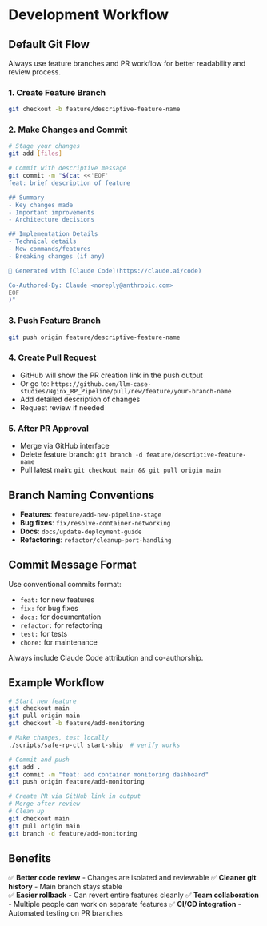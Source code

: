 # Development Workflow

## Default Git Flow

Always use feature branches and PR workflow for better readability and review process.

### 1. Create Feature Branch
```bash
git checkout -b feature/descriptive-feature-name
```

### 2. Make Changes and Commit
```bash
# Stage your changes
git add [files]

# Commit with descriptive message
git commit -m "$(cat <<'EOF'
feat: brief description of feature

## Summary
- Key changes made
- Important improvements
- Architecture decisions

## Implementation Details
- Technical details
- New commands/features
- Breaking changes (if any)

🤖 Generated with [Claude Code](https://claude.ai/code)

Co-Authored-By: Claude <noreply@anthropic.com>
EOF
)"
```

### 3. Push Feature Branch
```bash
git push origin feature/descriptive-feature-name
```

### 4. Create Pull Request
- GitHub will show the PR creation link in the push output
- Or go to: `https://github.com/llm-case-studies/Nginx_RP_Pipeline/pull/new/feature/your-branch-name`
- Add detailed description of changes
- Request review if needed

### 5. After PR Approval
- Merge via GitHub interface
- Delete feature branch: `git branch -d feature/descriptive-feature-name`
- Pull latest main: `git checkout main && git pull origin main`

## Branch Naming Conventions

- **Features**: `feature/add-new-pipeline-stage`
- **Bug fixes**: `fix/resolve-container-networking`  
- **Docs**: `docs/update-deployment-guide`
- **Refactoring**: `refactor/cleanup-port-handling`

## Commit Message Format

Use conventional commits format:
- `feat:` for new features
- `fix:` for bug fixes  
- `docs:` for documentation
- `refactor:` for refactoring
- `test:` for tests
- `chore:` for maintenance

Always include Claude Code attribution and co-authorship.

## Example Workflow

```bash
# Start new feature
git checkout main
git pull origin main
git checkout -b feature/add-monitoring

# Make changes, test locally
./scripts/safe-rp-ctl start-ship  # verify works

# Commit and push
git add .
git commit -m "feat: add container monitoring dashboard"
git push origin feature/add-monitoring

# Create PR via GitHub link in output
# Merge after review
# Clean up
git checkout main
git pull origin main
git branch -d feature/add-monitoring
```

## Benefits

✅ **Better code review** - Changes are isolated and reviewable
✅ **Cleaner git history** - Main branch stays stable  
✅ **Easier rollback** - Can revert entire features cleanly
✅ **Team collaboration** - Multiple people can work on separate features
✅ **CI/CD integration** - Automated testing on PR branches